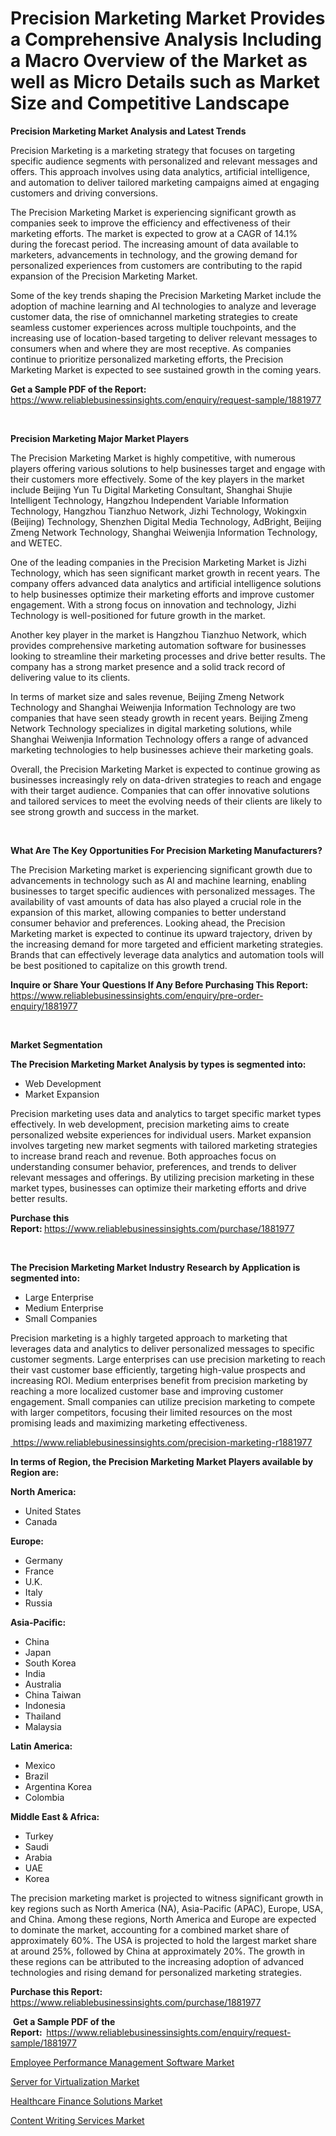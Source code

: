 <p><h1>Precision Marketing Market Provides a Comprehensive Analysis Including a Macro Overview of the Market as well as Micro Details such as Market Size and Competitive Landscape</h1></p><p><strong>Precision Marketing Market Analysis and Latest Trends</strong></p>
<p><p>Precision Marketing is a marketing strategy that focuses on targeting specific audience segments with personalized and relevant messages and offers. This approach involves using data analytics, artificial intelligence, and automation to deliver tailored marketing campaigns aimed at engaging customers and driving conversions.</p><p>The Precision Marketing Market is experiencing significant growth as companies seek to improve the efficiency and effectiveness of their marketing efforts. The market is expected to grow at a CAGR of 14.1% during the forecast period. The increasing amount of data available to marketers, advancements in technology, and the growing demand for personalized experiences from customers are contributing to the rapid expansion of the Precision Marketing Market.</p><p>Some of the key trends shaping the Precision Marketing Market include the adoption of machine learning and AI technologies to analyze and leverage customer data, the rise of omnichannel marketing strategies to create seamless customer experiences across multiple touchpoints, and the increasing use of location-based targeting to deliver relevant messages to consumers when and where they are most receptive. As companies continue to prioritize personalized marketing efforts, the Precision Marketing Market is expected to see sustained growth in the coming years.</p></p>
<p><strong>Get a Sample PDF of the Report:&nbsp;</strong> <a href="https://www.reliablebusinessinsights.com/enquiry/request-sample/1881977">https://www.reliablebusinessinsights.com/enquiry/request-sample/1881977</a></p>
<p>&nbsp;</p>
<p><strong>Precision Marketing Major Market Players</strong></p>
<p><p>The Precision Marketing Market is highly competitive, with numerous players offering various solutions to help businesses target and engage with their customers more effectively. Some of the key players in the market include Beijing Yun Tu Digital Marketing Consultant, Shanghai Shujie Intelligent Technology, Hangzhou Independent Variable Information Technology, Hangzhou Tianzhuo Network, Jizhi Technology, Wokingxin (Beijing) Technology, Shenzhen Digital Media Technology, AdBright, Beijing Zmeng Network Technology, Shanghai Weiwenjia Information Technology, and WETEC.</p><p>One of the leading companies in the Precision Marketing Market is Jizhi Technology, which has seen significant market growth in recent years. The company offers advanced data analytics and artificial intelligence solutions to help businesses optimize their marketing efforts and improve customer engagement. With a strong focus on innovation and technology, Jizhi Technology is well-positioned for future growth in the market.</p><p>Another key player in the market is Hangzhou Tianzhuo Network, which provides comprehensive marketing automation software for businesses looking to streamline their marketing processes and drive better results. The company has a strong market presence and a solid track record of delivering value to its clients.</p><p>In terms of market size and sales revenue, Beijing Zmeng Network Technology and Shanghai Weiwenjia Information Technology are two companies that have seen steady growth in recent years. Beijing Zmeng Network Technology specializes in digital marketing solutions, while Shanghai Weiwenjia Information Technology offers a range of advanced marketing technologies to help businesses achieve their marketing goals.</p><p>Overall, the Precision Marketing Market is expected to continue growing as businesses increasingly rely on data-driven strategies to reach and engage with their target audience. Companies that can offer innovative solutions and tailored services to meet the evolving needs of their clients are likely to see strong growth and success in the market.</p></p>
<p>&nbsp;</p>
<p><strong>What Are The Key Opportunities For Precision Marketing Manufacturers?</strong></p>
<p><p>The Precision Marketing market is experiencing significant growth due to advancements in technology such as AI and machine learning, enabling businesses to target specific audiences with personalized messages. The availability of vast amounts of data has also played a crucial role in the expansion of this market, allowing companies to better understand consumer behavior and preferences. Looking ahead, the Precision Marketing market is expected to continue its upward trajectory, driven by the increasing demand for more targeted and efficient marketing strategies. Brands that can effectively leverage data analytics and automation tools will be best positioned to capitalize on this growth trend.</p></p>
<p><strong>Inquire or Share Your Questions If Any Before Purchasing This Report:</strong> <a href="https://www.reliablebusinessinsights.com/enquiry/pre-order-enquiry/1881977">https://www.reliablebusinessinsights.com/enquiry/pre-order-enquiry/1881977</a></p>
<p>&nbsp;</p>
<p><strong>Market Segmentation</strong></p>
<p><strong>The Precision Marketing Market Analysis by types is segmented into:</strong></p>
<p><ul><li>Web Development</li><li>Market Expansion</li></ul></p>
<p><p>Precision marketing uses data and analytics to target specific market types effectively. In web development, precision marketing aims to create personalized website experiences for individual users. Market expansion involves targeting new market segments with tailored marketing strategies to increase brand reach and revenue. Both approaches focus on understanding consumer behavior, preferences, and trends to deliver relevant messages and offerings. By utilizing precision marketing in these market types, businesses can optimize their marketing efforts and drive better results.</p></p>
<p><strong>Purchase this Report:&nbsp;</strong><a href="https://www.reliablebusinessinsights.com/purchase/1881977">https://www.reliablebusinessinsights.com/purchase/1881977</a></p>
<p>&nbsp;</p>
<p><strong>The Precision Marketing Market Industry Research by Application is segmented into:</strong></p>
<p><ul><li>Large Enterprise</li><li>Medium Enterprise</li><li>Small Companies</li></ul></p>
<p><p>Precision marketing is a highly targeted approach to marketing that leverages data and analytics to deliver personalized messages to specific customer segments. Large enterprises can use precision marketing to reach their vast customer base efficiently, targeting high-value prospects and increasing ROI. Medium enterprises benefit from precision marketing by reaching a more localized customer base and improving customer engagement. Small companies can utilize precision marketing to compete with larger competitors, focusing their limited resources on the most promising leads and maximizing marketing effectiveness.</p></p>
<p><a href="https://www.reliablebusinessinsights.com/precision-marketing-r1881977">&nbsp;https://www.reliablebusinessinsights.com/precision-marketing-r1881977</a></p>
<p><strong>In terms of Region, the Precision Marketing Market Players available by Region are:</strong></p>
<p>
    <p> <strong> North America: </strong>
        <ul>
            <li>United States</li>
            <li>Canada</li>
        </ul>
        </p> 
    <p> <strong> Europe: </strong>
        <ul>
            <li>Germany</li>
            <li>France</li>
            <li>U.K.</li>
            <li>Italy</li>
            <li>Russia</li>
        </ul>
        </p> 
    <p> <strong> Asia-Pacific: </strong>
        <ul>
            <li>China</li>
            <li>Japan</li>
            <li>South Korea</li>
            <li>India</li>
            <li>Australia</li>
            <li>China Taiwan</li>
            <li>Indonesia</li>
            <li>Thailand</li>
            <li>Malaysia</li>
        </ul>
        </p> 
    <p> <strong> Latin America: </strong>
        <ul>
            <li>Mexico</li>
            <li>Brazil</li>
            <li>Argentina Korea</li>
            <li>Colombia</li>
        </ul>
        </p> 
    <p> <strong> Middle East & Africa: </strong>
        <ul>
            <li>Turkey</li>
            <li>Saudi</li>
            <li>Arabia</li>
            <li>UAE</li>
            <li>Korea</li>
        </ul>
    </p>
    </p>
<p><p>The precision marketing market is projected to witness significant growth in key regions such as North America (NA), Asia-Pacific (APAC), Europe, USA, and China. Among these regions, North America and Europe are expected to dominate the market, accounting for a combined market share of approximately 60%. The USA is projected to hold the largest market share at around 25%, followed by China at approximately 20%. The growth in these regions can be attributed to the increasing adoption of advanced technologies and rising demand for personalized marketing strategies.</p></p>
<p><strong>Purchase this Report: </strong><a href="https://www.reliablebusinessinsights.com/purchase/1881977">https://www.reliablebusinessinsights.com/purchase/1881977</a></p>
<p>&nbsp;<strong>Get a Sample PDF of the Report:&nbsp;&nbsp;</strong><a href="https://www.reliablebusinessinsights.com/enquiry/request-sample/1881977">https://www.reliablebusinessinsights.com/enquiry/request-sample/1881977</a></p>
<p><strong></strong></p>
<p><p><a href="https://www.linkedin.com/pulse/employee-performance-management-software-industry-analysis-report-8dkxc">Employee Performance Management Software Market</a></p><p><a href="https://www.linkedin.com/pulse/server-virtualization-industry-analysis-report-its-market-yxcfc">Server for Virtualization Market</a></p><p><a href="https://github.com/JosephWillisbXXgf/Market-Research-Report-List-1/blob/main/healthcare-finance-solutions-market.md">Healthcare Finance Solutions Market</a></p><p><a href="https://github.com/jakobeblake56/Market-Research-Report-List-1/blob/main/content-writing-services-market.md">Content Writing Services Market</a></p></p>